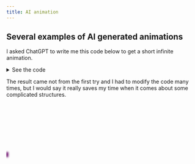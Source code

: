 ```yaml
---
title: AI animation
---
```


## Several examples of AI generated animations

I asked ChatGPT to write me this code below to get a short infinite animation. 

<details>
  <summary>See the code</summary>

```css
<div style="width: 610px; height: 200px; position: relative; overflow: hidden;">
  <div class="frame" style="width: 100%; height: 100%; position: absolute;">
    <div class="train" style="width: 62px; height: 16px; position: absolute; filter: blur(4.5px) hue-rotate(340deg); mix-blend-mode: exclusion; left: -54px; animation: trainMovement1 8s ease infinite; background-color: blue; top: calc(50% - 50px);"></div>
    <div class="train" style="width: 43px; height: 16px; position: absolute; filter: blur(1.9px); mix-blend-mode: exclusion; left: -52px; animation: trainMovement2 11s cubic-bezier(0.0, -0.6, 0.4, 1.3) infinite; background-color: grey; top: calc(50% - 25px); animation-delay: 0.9s;"></div>
    <div class="train" style="width: 53px; height: 14px; position: absolute; filter: blur(1.8px); mix-blend-mode: exclusion; left: -63px; animation: trainMovement3 7s cubic-bezier(0.0, -0.9, 0.6, 0.5)  infinite; background-color: lightblue; top: calc(50% - 7.5px); animation-delay: 1.4s;"></div>
    <div class="train" style="width: 60px; height: 15px; position: absolute; filter: blur(4.9px); mix-blend-mode: exclusion; left: -85px; animation: trainMovement4 8s linear infinite; background-color: lightpink; top: calc(50% + 10px); animation-delay: 1.6s;"></div>
    <div class="train" style="width: 65px; height: 13px; position: absolute; filter: blur(2.5px); mix-blend-mode: exclusion; left: -60px; animation: trainMovement5 10s cubic-bezier(0.0, -0.6, 0.2, 1.0) infinite; background-color: lightgreen; top: calc(50% + 27.5px); animation-delay: 0.1s;"></div>
  </div>

  <style>
    @keyframes trainMovement1 {
      0% {
        transform: translateX(-150px);
      }
      100% {
        transform: translateX(680px);
      }
    }
    
    @keyframes trainMovement2 {
      0% {
        transform: translateX(-150px);
      }
      100% {
        transform: translateX(680px);
      }
    }
    
    @keyframes trainMovement3 {
      0% {
        transform: translateX(-150px);
      }
      100% {
        transform: translateX(680px);
      }
    }
    
    @keyframes trainMovement4 {
      0% {
        transform: translateX(-150px);
      }
      100% {
        transform: translateX(680px);
      }
    }
    
    @keyframes trainMovement5 {
      0% {
        transform: translateX(-150px);
      }
    
      100% {
        transform: translateX(680px);
      }
    }
  </style>
</div>
```
</details>

The result came not from the first try and I had to modify the code many times, but I would say it really saves my time when it comes about some complicated structures.

<div style="width: 610px; height: 200px; position: relative; overflow: hidden;">
  <div class="frame" style="width: 100%; height: 100%; position: absolute;">
    <div class="train" style="width: 62px; height: 16px; position: absolute; filter: blur(4.5px) hue-rotate(340deg); mix-blend-mode: exclusion; left: -54px; animation: trainMovement1 8s ease infinite; background-color: blue; top: calc(50% - 50px);"></div>
    <div class="train" style="width: 43px; height: 16px; position: absolute; filter: blur(1.9px); mix-blend-mode: exclusion; left: -52px; animation: trainMovement2 11s cubic-bezier(0.0, -0.6, 0.4, 1.3) infinite; background-color: grey; top: calc(50% - 25px); animation-delay: 0.9s;"></div>
    <div class="train" style="width: 53px; height: 14px; position: absolute; filter: blur(1.8px); mix-blend-mode: exclusion; left: -63px; animation: trainMovement3 7s cubic-bezier(0.0, -0.9, 0.6, 0.5)  infinite; background-color: lightblue; top: calc(50% - 7.5px); animation-delay: 1.4s;"></div>
    <div class="train" style="width: 60px; height: 15px; position: absolute; filter: blur(4.9px); mix-blend-mode: exclusion; left: -85px; animation: trainMovement4 8s linear infinite; background-color: lightpink; top: calc(50% + 10px); animation-delay: 1.6s;"></div>
    <div class="train" style="width: 65px; height: 13px; position: absolute; filter: blur(2.5px); mix-blend-mode: exclusion; left: -60px; animation: trainMovement5 10s cubic-bezier(0.0, -0.6, 0.2, 1.0) infinite; background-color: lightgreen; top: calc(50% + 27.5px); animation-delay: 0.1s;"></div>
  </div>

  <style>
    @keyframes trainMovement1 {
      0% {
        transform: translateX(-150px);
      }
      100% {
        transform: translateX(680px);
      }
    }
    
    @keyframes trainMovement2 {
      0% {
        transform: translateX(-150px);
      }
      100% {
        transform: translateX(680px);
      }
    }
    
    @keyframes trainMovement3 {
      0% {
        transform: translateX(-150px);
      }
      100% {
        transform: translateX(680px);
      }
    }
    
    @keyframes trainMovement4 {
      0% {
        transform: translateX(-150px);
      }
      100% {
        transform: translateX(680px);
      }
    }
    
    @keyframes trainMovement5 {
      0% {
        transform: translateX(-150px);
      }
    
      100% {
        transform: translateX(680px);
      }
    }
  </style>
</div>